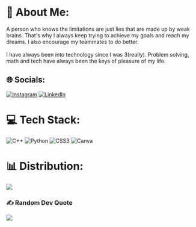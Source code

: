 # 💫 About Me:
A person who knows the limitations are just lies that are made up by weak brains. That's why I always keep trying to achieve my goals and reach my dreams. I also encourage my teammates to do better.<br><br>I have always been into technology since I was 3(really). Problem solving, math and tech have always been the keys of pleasure of my life.


## 🌐 Socials:
[![Instagram](https://img.shields.io/badge/Instagram-%23E4405F.svg?logo=Instagram&logoColor=white)](https://instagram.com/osmansahylmz) [![LinkedIn](https://img.shields.io/badge/LinkedIn-%230077B5.svg?logo=linkedin&logoColor=white)](https://linkedin.com/in/osmansahyilmaz) 

# 💻 Tech Stack:
![C++](https://img.shields.io/badge/c++-%2300599C.svg?style=for-the-badge&logo=c%2B%2B&logoColor=white) ![Python](https://img.shields.io/badge/python-3670A0?style=for-the-badge&logo=python&logoColor=ffdd54) ![CSS3](https://img.shields.io/badge/css3-%231572B6.svg?style=for-the-badge&logo=css3&logoColor=white) ![Canva](https://img.shields.io/badge/Canva-%2300C4CC.svg?style=for-the-badge&logo=Canva&logoColor=white)
# 📊 Distribution:
![](https://github-readme-stats.vercel.app/api/top-langs/?username=osmansahyilmaz&theme=dark&hide_border=false&include_all_commits=true&count_private=false&layout=compact)

### ✍️ Random Dev Quote
![](https://quotes-github-readme.vercel.app/api?type=horizontal&theme=radical)

<!-- Proudly created with GPRM ( https://gprm.itsvg.in ) -->
